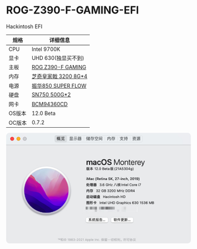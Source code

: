# ROG-Z390-F-GAMING-EFI
Hackintosh EFI

|  规格   | 详细信息  |
|  ----  | ----  |
| CPU  | Intel 9700K |
| 显卡  | UHD 630(独显买不到) |
| 主板  | [ROG Z390-F GAMING](https://rog.asus.com.cn/motherboards/rog-strix/rog-strix-z390-f-gaming-model/) |
| 内存  | [芝奇皇家戟 3200 8G*4](https://www.gskill.com/tw/product//203/300/1552463366/F4-3200C16D-16GTRS) |
| 电源  | [振华850 SUPER FLOW](https://item.jd.com/100008555706.html) |
| 硬盘  | [SN750 500G*2](https://item.jd.com/100003226990.html) |
| 网卡  | [BCM94360CD](https://item.jd.com/10021401339167.html) |
| OS版本  | 12.0 Beta |
| OC版本  | 0.7.2 |


![about](./Xnip2021-08-19_10-34-23.jpg)
